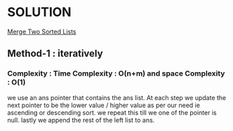 # SOLUTION

[Merge Two Sorted Lists](https://leetcode.com/problems/merge-two-sorted-lists/)

## Method-1 : iteratively


### Complexity : Time Complexity : O(n+m) and space Complexity : O(1)

we use an ans pointer that contains the ans list.
At each step we update the next pointer to be the lower value / higher value as per our need ie ascending or descending sort.
we repeat this till we one of the pointer is null.
lastly we append the rest of the left list to ans.
